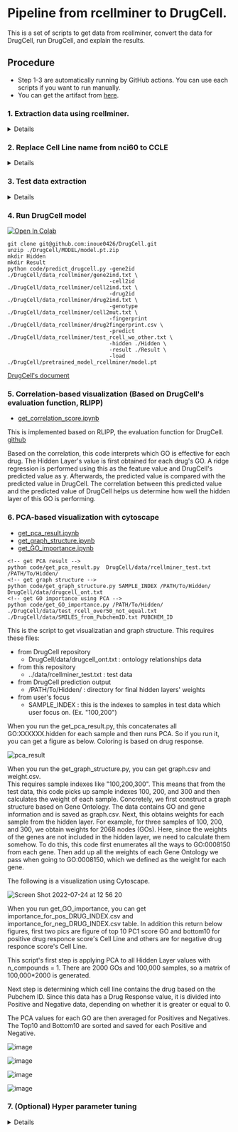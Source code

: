 # Pipeline from rcellminer to DrugCell.

This is a set of scripts to get data from rcellminer, convert the data for DrugCell, run DrugCell, and explain the results.

## Procedure

* Step 1-3 are automatically running by GitHub actions. You can use each scripts if you want to run manually.   
* You can get the artifact from [here](https://github.com/cannin/graph_neural_network_drug_response/actions/workflows/data_extraction.yml).

### 1. Extraction data using rcellminer.

<details>

```console
Rscript code/data_extraction.r
```

This is the script to get 
- relationships between PubChemID and Cell Line
- PubChemID
- drug response between Cell Lines and Drug

You can modify here to get any data what you want.

```R
nci60Act <- exprs(getAct(drugData))
```
</details>


### 2. Replace Cell Line name from nci60 to CCLE

<details>

```console
python nci60_to_ccle.py ../data/nci60Act.csv
```

This is a script that replaces the nci60 Cell Line name with the CCLE one.

</details>

### 3. Test data extraction

<details>

```console
python testdata_extraction.py ../data/PubChemIDToSmiles.csv ../data/PubChemID.csv ../data/nci60Act_ccle.csv
```

This is the script to get test data.
This requires these files:
- PubChemIDToSmiles.csv
  - Relation table between PubChemID and SMILES.
  - You can get this from [here](https://pubchem.ncbi.nlm.nih.gov/idexchange/idexchange.cgi) with PubChemID file from Step 1.
- ../data/PubChemID.csv 
- ../data/nci60Act_ccle.csv
  - These files are from step 1.

</details>

### 4. Run DrugCell model

[![Open In Colab](https://colab.research.google.com/assets/colab-badge.svg)](https://colab.research.google.com/github/cannin/graph_neural_network_drug_response/blob/main/notebook/Run_DrugCell_Model_for_CellMinerCDB_Data.ipynb)

```console
git clone git@github.com:inoue0426/DrugCell.git
unzip ./DrugCell/MODEL/model.pt.zip
mkdir Hidden
mkdir Result
python code/predict_drugcell.py -gene2id ./DrugCell/data_rcellminer/gene2ind.txt \
                                -cell2id ./DrugCell/data_rcellminer/cell2ind.txt \
                                -drug2id ./DrugCell/data_rcellminer/drug2ind.txt \
                                -genotype ./DrugCell/data_rcellminer/cell2mut.txt \
                                -fingerprint ./DrugCell/data_rcellminer/drug2fingerprint.csv \
                                -predict ./DrugCell/data_rcellminer/test_rcell_wo_other.txt \
                                -hidden ./Hidden \
                                -result ./Result \
                                -load ./DrugCell/pretrained_model_rcellminer/model.pt
```

[DrugCell's document](https://github.com/inoue0426/DrugCell#drugcell-release-v10)

### 5. Correlation-based visualization (Based on DrugCell's evaluation function, RLIPP)
  
- [get_correlation_score.ipynb](https://github.com/cannin/graph_neural_network_drug_response/blob/main/notebook/get_correlation_score.ipynb)

This is implemented based on RLIPP, the evaluation function for DrugCell. [github](https://github.com/aksinghal5590/rlipp)
  
Based on the correlation, this code interprets which GO is effective for each drug. The Hidden Layer's value is first obtained for each drug's GO. A ridge regression is performed using this as the feature value and DrugCell's predicted value as y. Afterwards, the predicted value is compared with the predicted value in DrugCell. The correlation between this predicted value and the predicted value of DrugCell helps us determine how well the hidden layer of this GO is performing.
  
### 6. PCA-based visualization with cytoscape

- [get_pca_result.ipynb](https://github.com/cannin/graph_neural_network_drug_response/blob/main/notebook/get_pca_result.ipynb)
- [get_graph_structure.ipynb](https://github.com/cannin/graph_neural_network_drug_response/blob/main/notebook/get_graph_structure.ipynb)
- [get_GO_importance.ipynb](https://github.com/cannin/graph_neural_network_drug_response/blob/main/notebook/get_GO_importance.ipynb)

```console
<!-- get PCA result -->
python code/get_pca_result.py  DrugCell/data/rcellminer_test.txt /PATH/To/Hidden/
<!-- get graph structure -->
python code/get_graph_structure.py SAMPLE_INDEX /PATH/To/Hidden/ DrugCell/data/drugcell_ont.txt
<!-- get GO importance using PCA -->
python code/get_GO_importance.py /PATH/To/Hidden/ ./DrugCell/data/test_rcell_over50_not_equal.txt ./DrugCell/data/SMILES_from_PubchemID.txt PUBCHEM_ID
```

This is the script to get visualizatian and graph structure.
This requires these files:
- from DrugCell repository
  - DrugCell/data/drugcell_ont.txt : ontology relationships data
- from this repository
  - ../data/rcellminer_test.txt : test data 
- from DrugCell prediction output
  - /PATH/To/Hidden/ : directory for final hidden layers' weights 
- from user's focus
  - SAMPLE_INDEX : this is the indexes to samples in test data which user focus on. (Ex. "100,200")

When you run the get_pca_result.py, this concatenates all GO:XXXXXX.hidden for each sample and then runs PCA.
So if you run it, you can get a figure as below. Coloring is based on drug response.


![pca_result](https://user-images.githubusercontent.com/8393063/182660161-41039436-131a-4a94-bd3f-ac48381f4278.png)


When you run the get_graph_structure.py, you can get graph.csv and weight.csv.   
This requires sample indexes like "100,200,300". This means that from the test data, this code picks up sample indexes 100, 200, and 300 and then calculates the weight of each sample.
Concretely, we first construct a graph structure based on Gene Ontology. The data contains GO and gene information and is saved as graph.csv.
Next, this obtains weights for each sample from the hidden layer. For example, for three samples of 100, 200, and 300, we obtain weights for 2068 nodes (GOs).
Here, since the weights of the genes are not included in the hidden layer, we need to calculate them somehow. To do this, this code first enumerates all the ways to GO:0008150 from each gene. Then add up all the weights of each Gene Ontology we pass when going to GO:0008150, which we defined as the weight for each gene.

The following is a visualization using Cytoscape.

![Screen Shot 2022-07-24 at 12 56 20](https://user-images.githubusercontent.com/8393063/182660299-e9c755f1-31c7-4b91-a38e-8a853f7ef712.png)

When you run get_GO_importance, you can get importance_for_pos_DRUG_INDEX.csv and importance_for_neg_DRUG_INDEX.csv table.
In addition this return below figures, first two pics are figure of top 10 PC1 score GO and bottom10 for positive drug responce score's Cell Line and others are for negative drug responce score's Cell Line.
  
This script's first step is applying PCA to all Hidden Layer values with n_compounds = 1. There are 2000 GOs and 100,000 samples, so a matrix of 100,000*2000 is generated.

Next step is determining which cell line contains the drug based on the Pubchem ID. Since this data has a Drug Response value, it is divided into Positive and Negative data, depending on whether it is greater or equal to 0.

The PCA values for each GO are then averaged for Positives and Negatives. The Top10 and Bottom10 are sorted and saved for each Positive and Negative.

![image](https://user-images.githubusercontent.com/8393063/183324468-1b1f5150-a402-4922-8b30-d5c04b1e3c5a.png)

![image](https://user-images.githubusercontent.com/8393063/183324471-a8a52391-f109-4caf-8f34-0600a0527e21.png)

![image](https://user-images.githubusercontent.com/8393063/183324479-ce51ecb9-d18f-4f4a-a79b-3ff918901fdb.png)

![image](https://user-images.githubusercontent.com/8393063/183324491-7d6cfb16-124f-4081-8e0c-0955b97db8e4.png)
  
### 7. (Optional) Hyper parameter tuning

<details>

```console
python ../DrugCell/code/hyperparameter_tuning.py
```

This does not require anything but you can set any parameter like -test ../data/rcellminer_test.txt.
This will return a CSV file that summarizes loss and parameters.
From this result, you can decide on hyperparameters.

</details>
